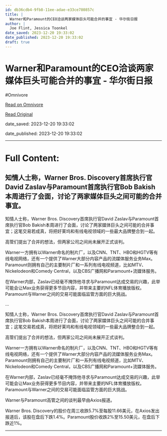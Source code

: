 ```yaml
---
id: db36cdb4-9fb8-11ee-adae-e33ce780857c
title: |
  Warner和Paramount的CEO洽谈两家媒体巨头可能合并的事宜 - 华尔街日报
author: |
  Joe Flint, Jessica Toonkel
date_saved: 2023-12-20 19:33:02
date_published: 2023-12-20 19:33:02
draft: true
---
```


# Warner和Paramount的CEO洽谈两家媒体巨头可能合并的事宜 - 华尔街日报
#Omnivore

[Read on Omnivore](https://omnivore.app/me/warner-paramount-ceo-18c8a9e4d6b)

[Read Original](https://cn.wsj.com/amp/articles/warner%E5%92%8Cparamount%E7%9A%84ceo%E6%B4%BD%E8%B0%88%E4%B8%A4%E5%AE%B6%E5%AA%92%E4%BD%93%E5%B7%A8%E5%A4%B4%E5%8F%AF%E8%83%BD%E5%90%88%E5%B9%B6%E7%9A%84%E4%BA%8B%E5%AE%9C-6039cd7c)

date_saved: 2023-12-20 19:33:02

date_published: 2023-12-20 19:33:02

--- 

# Full Content: 

## 知情人士称，Warner Bros. Discovery首席执行官David Zaslav与Paramount首席执行官Bob Bakish本周进行了会面，讨论了两家媒体巨头之间可能的合并事宜。

知情人士称，Warner Bros. Discovery首席执行官David Zaslav与Paramount首席执行官Bob Bakish本周进行了会面，讨论了两家媒体巨头之间可能的合并事宜；这笔交易若成真，将把好莱坞和有线电视领域的一些最大品牌整合到一起。

高管们提出了合并的想法，但两家公司之间尚未展开正式谈判。

Warner一方拥有以Warner命名的制片厂，以及CNN、TNT、HBO和HGTV等有线电视网络，还有一个提供了Warner大部分内容产品的流媒体服务业务Max。Paramount则拥有自己的主要制片厂和一系列有线电视频道，比如MTV、Nickelodeon和Comedy Central，以及CBS广播网和Paramount+流媒体服务。

在Warner内部，Zaslav已经毫不掩饰他寻求与Paramount达成交易的兴趣，此举可能会让Max业务获得更多节目内容，并带来主要的NFL体育播放版权。Paramount与Warner之间的交易可能面临监管方面的巨大挑战。

...

知情人士称，Warner Bros. Discovery首席执行官David Zaslav与Paramount首席执行官Bob Bakish本周进行了会面，讨论了两家媒体巨头之间可能的合并事宜；这笔交易若成真，将把好莱坞和有线电视领域的一些最大品牌整合到一起。

高管们提出了合并的想法，但两家公司之间尚未展开正式谈判。

Warner一方拥有以Warner命名的制片厂，以及CNN、TNT、HBO和HGTV等有线电视网络，还有一个提供了Warner大部分内容产品的流媒体服务业务Max。Paramount则拥有自己的主要制片厂和一系列有线电视频道，比如MTV、Nickelodeon和Comedy Central，以及CBS广播网和Paramount+流媒体服务。

在Warner内部，Zaslav已经毫不掩饰他寻求与Paramount达成交易的兴趣，此举可能会让Max业务获得更多节目内容，并带来主要的NFL体育播放版权。Paramount与Warner之间的交易可能面临监管方面的巨大挑战。

Warner与Paramount高管之间的谈判最早由Axios报道。

Warner Bros. Discovery的股价在周三收跌5.7%至每股11.66美元，在Axios发出报道后，该股在盘后下跌1.4%。Paramount股价收跌2%至15.50美元，在盘后下跌近1%。

---

